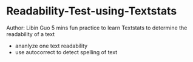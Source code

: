# Readability-Test-using-Textstats
Author: Libin Guo
5 mins fun practice to learn Textstats to determine the readability of a text 
- ananlyze one text readability 
- use autocorrect to detect spelling of text

